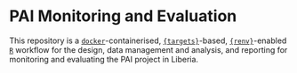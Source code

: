 
<!-- README.md is generated from README.Rmd. Please edit that file -->

# PAI Monitoring and Evaluation

<!-- badges: start -->
<!-- badges: end -->

This repository is a
[`docker`](https://www.docker.com/get-started)-containerised,
[`{targets}`](https://docs.ropensci.org/targets/)-based,
[`{renv}`](https://rstudio.github.io/renv/articles/renv.html)-enabled
[`R`](https://cran.r-project.org/) workflow for the design, data
management and analysis, and reporting for monitoring and evaluating the
PAI project in Liberia.
